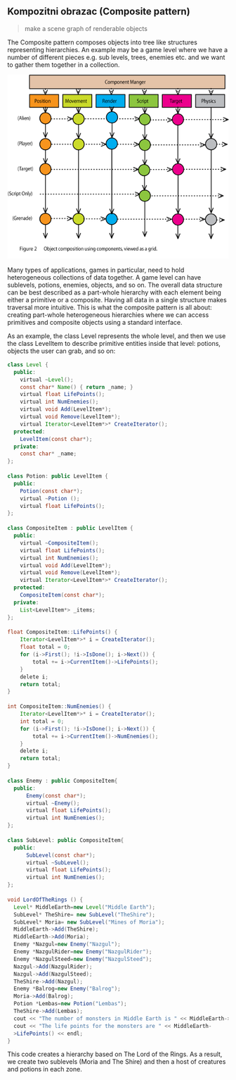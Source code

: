 ## Kompozitni obrazac (Composite pattern)

> make a scene graph of renderable objects

The Composite pattern composes objects into tree like structures representing hierarchies. An example may be a game level where we have a number of different pieces e.g. sub levels, trees, enemies etc. and we want to gather them together in a collection.

![composite-pattern](slike/composite-pattern.gif?row=true)

Many types of applications, games in particular, need to hold heterogeneous collections of data together. A game level can have sublevels, potions, enemies, objects, and so on. The overall data structure can be best described as a part-whole hierarchy with each element being either a primitive or a composite. Having all data in a single structure makes traversal more intuitive. This is what the composite pattern is all about: creating part-whole heterogeneous hierarchies where we can access primitives and composite objects using a standard interface.

As an example, the class Level represents the whole level, and then we use the class LevelItem to describe primitive entities inside that level: potions, objects the user can grab, and so on:

```java
class Level {
  public:
    virtual ~Level();
    const char* Name() { return _name; }
    virtual float LifePoints();
    virtual int NumEnemies();
    virtual void Add(LevelItem*);
    virtual void Remove(LevelItem*);
    virtual Iterator<LevelItem*>* CreateIterator();
  protected:
    LevelItem(const char*);
  private:
    const char* _name;
};

class Potion: public LevelItem {
  public:
    Potion(const char*);
    virtual ~Potion ();
    virtual float LifePoints();
};

class CompositeItem : public LevelItem {
  public:
    virtual ~CompositeItem();
    virtual float LifePoints();
    virtual int NumEnemies();
    virtual void Add(LevelItem*);
    virtual void Remove(LevelItem*);
    virtual Iterator<LevelItem*>* CreateIterator();
  protected:
    CompositeItem(const char*);
  private:
    List<LevelItem*> _items;
};

float CompositeItem::LifePoints() {
    Iterator<LevelItem*>* i = CreateIterator();
    float total = 0;
    for (i->First(); !i->IsDone(); i->Next()) {
        total += i->CurrentItem()->LifePoints();
    }
    delete i;
    return total;
}

int CompositeItem::NumEnemies() {
    Iterator<LevelItem*>* i = CreateIterator();
    int total = 0;
    for (i->First(); !i->IsDone(); i->Next()) {
        total += i->CurrentItem()->NumEnemies();
    }
    delete i;
    return total;
}

class Enemy : public CompositeItem{
  public:
      Enemy(const char*);
      virtual ~Enemy();
      virtual float LifePoints();
      virtual int NumEnemies();
};

class SubLevel: public CompositeItem{
  public:
      SubLevel(const char*);
      virtual ~SubLevel();
      virtual float LifePoints();
      virtual int NumEnemies();
};

void LordOfTheRings () {
  Level* MiddleEarth=new Level("Middle Earth");
  SubLevel* TheShire= new SubLevel("TheShire");
  SubLevel* Moria= new SubLevel("Mines of Moria");
  MiddleEarth->Add(TheShire);
  MiddleEarth->Add(Moria);
  Enemy *Nazgul=new Enemy("Nazgul");
  Enemy *NazgulRider=new Enemy("NazgulRider");
  Enemy *NazgulSteed=new Enemy("NazgulSteed");
  Nazgul->Add(NazgulRider);
  Nazgul->Add(NazgulSteed);
  TheShire->Add(Nazgul);
  Enemy *Balrog=new Enemy("Balrog");
  Moria->Add(Balrog);
  Potion *Lembas=new Potion("Lembas");
  TheShire->Add(Lembas);
  cout << "The number of monsters in Middle Earth is " << MiddleEarth->NumEnemies() << endl;
  cout << "The life points for the monsters are " << MiddleEarth-
  >LifePoints() << endl;
}
```

This code creates a hierarchy based on The Lord of the Rings. As a result, we create two sublevels (Moria and The Shire) and then a host of creatures and potions in each zone.
